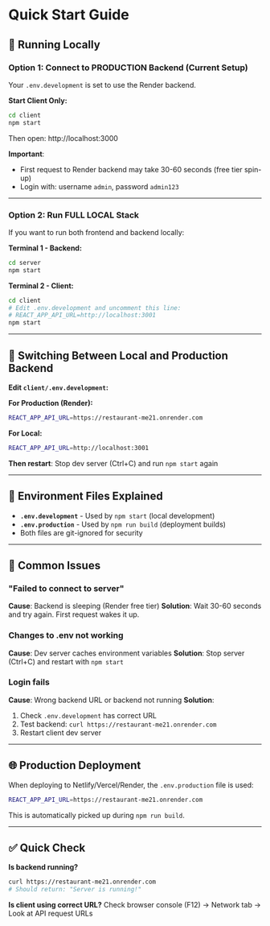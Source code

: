 # Quick Start Guide

## 🚀 Running Locally

### Option 1: Connect to PRODUCTION Backend (Current Setup)

Your `.env.development` is set to use the Render backend.

**Start Client Only:**

```bash
cd client
npm start
```

Then open: http://localhost:3000

**Important**:

- First request to Render backend may take 30-60 seconds (free tier spin-up)
- Login with: username `admin`, password `admin123`

---

### Option 2: Run FULL LOCAL Stack

If you want to run both frontend and backend locally:

**Terminal 1 - Backend:**

```bash
cd server
npm start
```

**Terminal 2 - Client:**

```bash
cd client
# Edit .env.development and uncomment this line:
# REACT_APP_API_URL=http://localhost:3001
npm start
```

---

## 🔧 Switching Between Local and Production Backend

**Edit `client/.env.development`:**

**For Production (Render):**

```bash
REACT_APP_API_URL=https://restaurant-me21.onrender.com
```

**For Local:**

```bash
REACT_APP_API_URL=http://localhost:3001
```

**Then restart**: Stop dev server (Ctrl+C) and run `npm start` again

---

## 📝 Environment Files Explained

- **`.env.development`** - Used by `npm start` (local development)
- **`.env.production`** - Used by `npm run build` (deployment builds)
- Both files are git-ignored for security

---

## 🐛 Common Issues

### "Failed to connect to server"

**Cause**: Backend is sleeping (Render free tier)
**Solution**: Wait 30-60 seconds and try again. First request wakes it up.

### Changes to .env not working

**Cause**: Dev server caches environment variables
**Solution**: Stop server (Ctrl+C) and restart with `npm start`

### Login fails

**Cause**: Wrong backend URL or backend not running
**Solution**:

1. Check `.env.development` has correct URL
2. Test backend: `curl https://restaurant-me21.onrender.com`
3. Restart client dev server

---

## 🌐 Production Deployment

When deploying to Netlify/Vercel/Render, the `.env.production` file is used:

```bash
REACT_APP_API_URL=https://restaurant-me21.onrender.com
```

This is automatically picked up during `npm run build`.

---

## ✅ Quick Check

**Is backend running?**

```bash
curl https://restaurant-me21.onrender.com
# Should return: "Server is running!"
```

**Is client using correct URL?**
Check browser console (F12) → Network tab → Look at API request URLs
